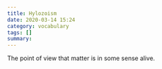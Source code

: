 ```yaml
---
title: Hylozoism
date: 2020-03-14 15:24
category: vocabulary
tags: []
summary: 
---
```

The point of view that matter is in some sense alive. 
